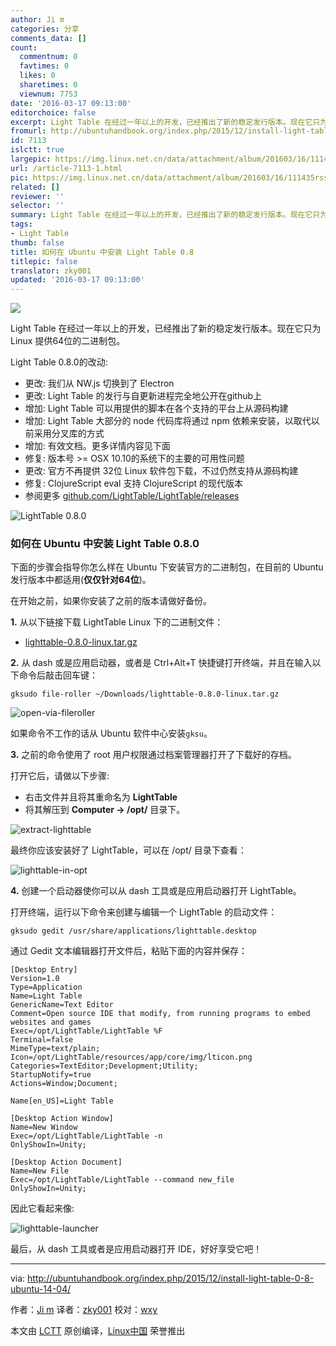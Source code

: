 ```yaml
---
author: Ji m
categories: 分享
comments_data: []
count:
  commentnum: 0
  favtimes: 0
  likes: 0
  sharetimes: 0
  viewnum: 7753
date: '2016-03-17 09:13:00'
editorchoice: false
excerpt: Light Table 在经过一年以上的开发，已经推出了新的稳定发行版本。现在它只为 Linux 提供64位的二进制包。
fromurl: http://ubuntuhandbook.org/index.php/2015/12/install-light-table-0-8-ubuntu-14-04/
id: 7113
islctt: true
largepic: https://img.linux.net.cn/data/attachment/album/201603/16/111435rss226mebm9ekg2s.png
url: /article-7113-1.html
pic: https://img.linux.net.cn/data/attachment/album/201603/16/111435rss226mebm9ekg2s.png.thumb.jpg
related: []
reviewer: ''
selector: ''
summary: Light Table 在经过一年以上的开发，已经推出了新的稳定发行版本。现在它只为 Linux 提供64位的二进制包。
tags:
- Light Table
thumb: false
title: 如何在 Ubuntu 中安装 Light Table 0.8
titlepic: false
translator: zky001
updated: '2016-03-17 09:13:00'
---
```


![](/data/attachment/album/201603/16/111435rss226mebm9ekg2s.png)


Light Table 在经过一年以上的开发，已经推出了新的稳定发行版本。现在它只为 Linux 提供64位的二进制包。


Light Table 0.8.0的改动:


* 更改: 我们从 NW.js 切换到了 Electron
* 更改: Light Table 的发行与自更新进程完全地公开在github上
* 增加: Light Table 可以用提供的脚本在各个支持的平台上从源码构建
* 增加: Light Table 大部分的 node 代码库将通过 npm 依赖来安装，以取代以前采用分叉库的方式
* 增加: 有效文档。更多详情内容见下面
* 修复: 版本号 >= OSX 10.10的系统下的主要的可用性问题
* 更改: 官方不再提供 32位 Linux 软件包下载，不过仍然支持从源码构建
* 修复: ClojureScript eval 支持 ClojureScript 的现代版本
* 参阅更多 [github.com/LightTable/LightTable/releases](https://github.com/LightTable/LightTable/releases)


![LightTable 0.8.0](/data/attachment/album/201603/16/111438cnnpenhnwmmzgw2e.jpg)


### 如何在 Ubuntu 中安装 Light Table 0.8.0


下面的步骤会指导你怎么样在 Ubuntu 下安装官方的二进制包，在目前的 Ubuntu 发行版本中都适用(**仅仅针对64位**)。


在开始之前，如果你安装了之前的版本请做好备份。


**1.** 从以下链接下载 LightTable Linux 下的二进制文件：


* [lighttable-0.8.0-linux.tar.gz](https://github.com/LightTable/LightTable/releases/download/0.8.0/lighttable-0.8.0-linux.tar.gz)


**2.** 从 dash 或是应用启动器，或者是 Ctrl+Alt+T 快捷键打开终端，并且在输入以下命令后敲击回车键：



```
gksudo file-roller ~/Downloads/lighttable-0.8.0-linux.tar.gz

```

![open-via-fileroller](/data/attachment/album/201603/16/111438r27s6saaszhfloha.jpg)


如果命令不工作的话从 Ubuntu 软件中心安装`gksu`。


**3.** 之前的命令使用了 root 用户权限通过档案管理器打开了下载好的存档。


打开它后，请做以下步骤:


* 右击文件并且将其重命名为 **LightTable**
* 将其解压到 **Computer -> /opt/** 目录下。


![extract-lighttable](/data/attachment/album/201603/16/111439vjjh6cjzjj0v1wvb.jpg)


最终你应该安装好了 LightTable，可以在 /opt/ 目录下查看：


![lighttable-in-opt](/data/attachment/album/201603/16/111440bq2114u7qfnln2nx.jpg)


**4.** 创建一个启动器使你可以从 dash 工具或是应用启动器打开 LightTable。


打开终端，运行以下命令来创建与编辑一个 LightTable 的启动文件：



```
gksudo gedit /usr/share/applications/lighttable.desktop

```

通过 Gedit 文本编辑器打开文件后，粘贴下面的内容并保存：



```
[Desktop Entry]
Version=1.0
Type=Application
Name=Light Table
GenericName=Text Editor
Comment=Open source IDE that modify, from running programs to embed websites and games
Exec=/opt/LightTable/LightTable %F
Terminal=false
MimeType=text/plain;
Icon=/opt/LightTable/resources/app/core/img/lticon.png
Categories=TextEditor;Development;Utility;
StartupNotify=true
Actions=Window;Document;

Name[en_US]=Light Table

[Desktop Action Window]
Name=New Window
Exec=/opt/LightTable/LightTable -n
OnlyShowIn=Unity;

[Desktop Action Document]
Name=New File
Exec=/opt/LightTable/LightTable --command new_file
OnlyShowIn=Unity;

```

因此它看起来像:


![lighttable-launcher](/data/attachment/album/201603/16/111442vc9flhimzuklueyk.jpg)


最后，从 dash 工具或者是应用启动器打开 IDE，好好享受它吧！




---


via: <http://ubuntuhandbook.org/index.php/2015/12/install-light-table-0-8-ubuntu-14-04/>


作者：[Ji m](http://ubuntuhandbook.org/index.php/about/) 译者：[zky001](https://github.com/zky001) 校对：[wxy](https://github.com/wxy)


本文由 [LCTT](https://github.com/LCTT/TranslateProject) 原创编译，[Linux中国](https://linux.cn/) 荣誉推出